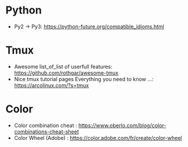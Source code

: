 
# Python

* Py2 -> Py3: https://python-future.org/compatible_idioms.html
# Tmux

* Awesome list_of_list of userfull features: https://github.com/rothgar/awesome-tmux
* Nice tmux tutorial pages Everything you need to know ...: https://arcolinux.com/?s=tmux

# Color

* Color combination cheat : https://www.oberlo.com/blog/color-combinations-cheat-sheet
* Color Wheel (Adobe) : https://color.adobe.com/fr/create/color-wheel
